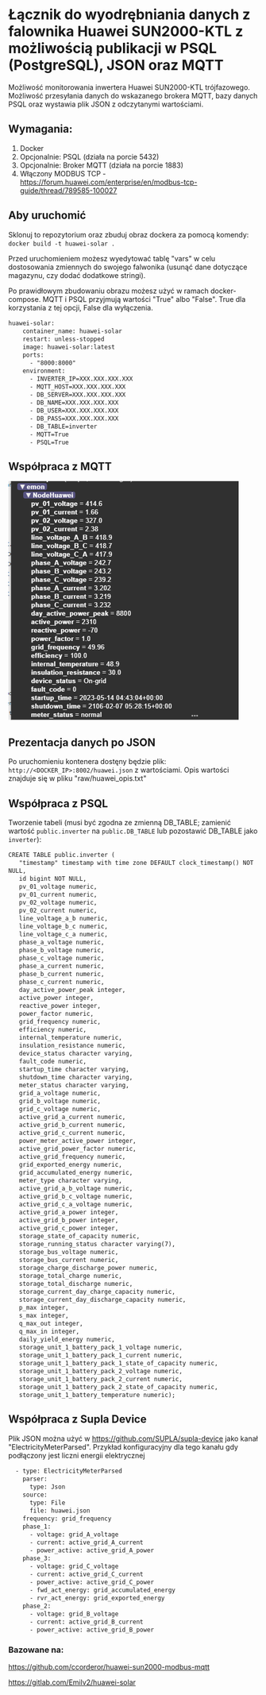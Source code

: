 # Łącznik do wyodrębniania danych z falownika Huawei SUN2000-KTL z możliwością publikacji w PSQL (PostgreSQL), JSON oraz MQTT

Możliwość monitorowania inwertera Huawei SUN2000-KTL trójfazowego. Możliwość przesyłania danych do wskazanego brokera MQTT, bazy danych PSQL oraz wystawia plik JSON z odczytanymi wartościami. 

## Wymagania:
1. Docker
2. Opcjonalnie: PSQL (działa na porcie 5432)
3. Opcjonalnie: Broker MQTT (działa na porcie 1883)
4. Włączony MODBUS TCP - https://forum.huawei.com/enterprise/en/modbus-tcp-guide/thread/789585-100027

## Aby uruchomić
Sklonuj to repozytorium oraz zbuduj obraz dockera za pomocą komendy:
`docker build -t huawei-solar .` 

Przed uruchomieniem możesz wyedytować tablę "vars" w celu dostosowania zmiennych do swojego falwonika (usunąć dane dotyczące magazynu, czy dodać dodatkowe stringi).

Po prawidłowym zbudowaniu obrazu możesz użyć w ramach docker-compose. MQTT i PSQL przyjmują wartości "True" albo "False". True dla korzystania z tej opcji, False dla wyłączenia. 
```
huawei-solar:
    container_name: huawei-solar
    restart: unless-stopped
    image: huawei-solar:latest
    ports:
      - "8000:8000"
    environment:
      - INVERTER_IP=XXX.XXX.XXX.XXX
      - MQTT_HOST=XXX.XXX.XXX.XXX
      - DB_SERVER=XXX.XXX.XXX.XXX
      - DB_NAME=XXX.XXX.XXX.XXX
      - DB_USER=XXX.XXX.XXX.XXX
      - DB_PASS=XXX.XXX.XXX.XXX
      - DB_TABLE=inverter
      - MQTT=True
      - PSQL=True
```
 
 ## Współpraca z MQTT
![Zrzut ekranu z MQTT Explorera](https://raw.githubusercontent.com/enclude/huawei_luna_data_extractor/main/images/mqtt.png)
 
 ## Prezentacja danych po JSON
 Po uruchomieniu kontenera dostęny będzie plik: `http://<DOCKER_IP>:8002/huawei.json` z wartościami. Opis wartości znajduje się w pliku "raw/huawei_opis.txt"
 
 ## Współpraca z PSQL
 Tworzenie tabeli (musi być zgodna ze zmienną DB_TABLE; zamienić wartość `public.inverter` na `public.DB_TABLE` lub pozostawić DB_TABLE jako `inverter`):
 ```
 CREATE TABLE public.inverter (
    "timestamp" timestamp with time zone DEFAULT clock_timestamp() NOT NULL,
    id bigint NOT NULL,
    pv_01_voltage numeric,
    pv_01_current numeric,
    pv_02_voltage numeric,
    pv_02_current numeric,
    line_voltage_a_b numeric,
    line_voltage_b_c numeric,
    line_voltage_c_a numeric,
    phase_a_voltage numeric,
    phase_b_voltage numeric,
    phase_c_voltage numeric,
    phase_a_current numeric,
    phase_b_current numeric,
    phase_c_current numeric,
    day_active_power_peak integer,
    active_power integer,
    reactive_power integer,
    power_factor numeric,
    grid_frequency numeric,
    efficiency numeric,
    internal_temperature numeric,
    insulation_resistance numeric,
    device_status character varying,
    fault_code numeric,
    startup_time character varying,
    shutdown_time character varying,
    meter_status character varying,
    grid_a_voltage numeric,
    grid_b_voltage numeric,
    grid_c_voltage numeric,
    active_grid_a_current numeric,
    active_grid_b_current numeric,
    active_grid_c_current numeric,
    power_meter_active_power integer,
    active_grid_power_factor numeric,
    active_grid_frequency numeric,
    grid_exported_energy numeric,
    grid_accumulated_energy numeric,
    meter_type character varying,
    active_grid_a_b_voltage numeric,
    active_grid_b_c_voltage numeric,
    active_grid_c_a_voltage numeric,
    active_grid_a_power integer,
    active_grid_b_power integer,
    active_grid_c_power integer,
    storage_state_of_capacity numeric,
    storage_running_status character varying(7),
    storage_bus_voltage numeric,
    storage_bus_current numeric,
    storage_charge_discharge_power numeric,
    storage_total_charge numeric,
    storage_total_discharge numeric,
    storage_current_day_charge_capacity numeric,
    storage_current_day_discharge_capacity numeric,
    p_max integer,
    s_max integer,
    q_max_out integer,
    q_max_in integer,
    daily_yield_energy numeric,
    storage_unit_1_battery_pack_1_voltage numeric,
    storage_unit_1_battery_pack_1_current numeric,
    storage_unit_1_battery_pack_1_state_of_capacity numeric,
    storage_unit_1_battery_pack_2_voltage numeric,
    storage_unit_1_battery_pack_2_current numeric,
    storage_unit_1_battery_pack_2_state_of_capacity numeric,
    storage_unit_1_battery_temperature numeric);
```

## Współpraca z Supla Device
Plik JSON można użyć w https://github.com/SUPLA/supla-device jako kanał "ElectricityMeterParsed". 
Przykład konfiguracyjny dla tego kanału gdy podłączony jest liczni energii elektrycznej
```
  - type: ElectricityMeterParsed
    parser:
      type: Json
    source:
      type: File
      file: huawei.json
    frequency: grid_frequency
    phase_1:
      - voltage: grid_A_voltage
      - current: active_grid_A_current
      - power_active: active_grid_A_power
    phase_3:
      - voltage: grid_C_voltage
      - current: active_grid_C_current
      - power_active: active_grid_C_power
      - fwd_act_energy: grid_accumulated_energy
      - rvr_act_energy: grid_exported_energy
    phase_2:
      - voltage: grid_B_voltage
      - current: active_grid_B_current
      - power_active: active_grid_B_power

```

### Bazowane na:
https://github.com/ccorderor/huawei-sun2000-modbus-mqtt

https://gitlab.com/Emilv2/huawei-solar
